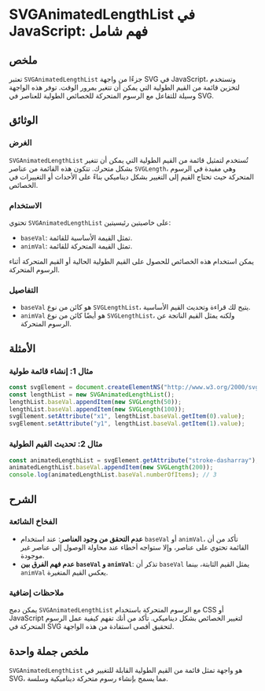<!--
Meta Description: # SVGAnimatedLengthList في JavaScript: فهم شامل ## ملخص تعتبر `SVGAnimatedLengthList` جزءًا من واجهة SVG في JavaScript، وتستخدم لتخزين قائمة من القيم ...
Meta Keywords: القيم, baseval, المتحركة, svganimatedlengthlist, الطولية
-->

# SVGAnimatedLengthList في JavaScript: فهم شامل

## ملخص
تعتبر `SVGAnimatedLengthList` جزءًا من واجهة SVG في JavaScript، وتستخدم لتخزين قائمة من القيم الطولية التي يمكن أن تتغير بمرور الوقت. توفر هذه الواجهة وسيلة للتفاعل مع الرسوم المتحركة للخصائص الطولية للعناصر في SVG.

## الوثائق
### الغرض
`SVGAnimatedLengthList` تُستخدم لتمثيل قائمة من القيم الطولية التي يمكن أن تتغير بشكل متحرك. تتكون هذه القائمة من عناصر `SVGLength`، وهي مفيدة في الرسوم المتحركة حيث تحتاج القيم إلى التغيير بشكل ديناميكي بناءً على الأحداث أو التغييرات في الخصائص.

### الاستخدام
تحتوي `SVGAnimatedLengthList` على خاصيتين رئيسيتين:
- `baseVal`: تمثل القيمة الأساسية للقائمة.
- `animVal`: تمثل القيمة المتحركة للقائمة.

يمكن استخدام هذه الخصائص للحصول على القيم الطولية الحالية أو القيم المتحركة أثناء الرسوم المتحركة.

### التفاصيل
- `baseVal` هو كائن من نوع `SVGLengthList`، يتيح لك قراءة وتحديث القيم الأساسية.
- `animVal` هو أيضًا كائن من نوع `SVGLengthList`، ولكنه يمثل القيم الناتجة عن الرسوم المتحركة.

## الأمثلة
### مثال 1: إنشاء قائمة طولية
```javascript
const svgElement = document.createElementNS("http://www.w3.org/2000/svg", "line");
const lengthList = new SVGAnimatedLengthList();
lengthList.baseVal.appendItem(new SVGLength(50));
lengthList.baseVal.appendItem(new SVGLength(100));
svgElement.setAttribute("x1", lengthList.baseVal.getItem(0).value);
svgElement.setAttribute("y1", lengthList.baseVal.getItem(1).value);
```

### مثال 2: تحديث القيم الطولية
```javascript
const animatedLengthList = svgElement.getAttribute("stroke-dasharray");
animatedLengthList.baseVal.appendItem(new SVGLength(200));
console.log(animatedLengthList.baseVal.numberOfItems); // 3
```

## الشرح
### الفخاخ الشائعة
- **عدم التحقق من وجود العناصر**: عند استخدام `baseVal` أو `animVal`، تأكد من أن القائمة تحتوي على عناصر، وإلا ستواجه أخطاء عند محاولة الوصول إلى عناصر غير موجودة.
- **عدم فهم الفرق بين `baseVal` و `animVal`**: تذكر أن `baseVal` يمثل القيم الثابتة، بينما `animVal` يعكس القيم المتغيرة.

### ملاحظات إضافية
يمكن دمج `SVGAnimatedLengthList` مع الرسوم المتحركة باستخدام CSS أو JavaScript لتغيير الخصائص بشكل ديناميكي. تأكد من أنك تفهم كيفية عمل الرسوم المتحركة في SVG لتحقيق أقصى استفادة من هذه الواجهة.

## ملخص جملة واحدة
`SVGAnimatedLengthList` هو واجهة تمثل قائمة من القيم الطولية القابلة للتغيير في SVG، مما يسمح بإنشاء رسوم متحركة ديناميكية وسلسة.